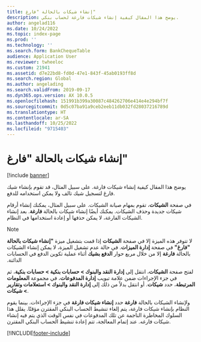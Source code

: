 ```yaml
---
title: إنشاء شيكات بالحالة "فارغ"
description: يوضح هذا المقال كيفية إنشاء شيكات فارغة لحساب بنكي.
author: angelad116
ms.date: 10/24/2022
ms.topic: index-page
ms.prod: ''
ms.technology: ''
ms.search.form: BankChequeTable
audience: Application User
ms.reviewer: twheeloc
ms.custom: 21941
ms.assetid: d7e22bd8-fd0d-47e1-843f-45ab0193ff8d
ms.search.region: Global
ms.author: angelading
ms.search.validFrom: 2019-09-17
ms.dyn365.ops.version: AX 10.0.5
ms.openlocfilehash: 151991b399a30087c484262706e414e4e294bf7f
ms.sourcegitcommit: 0d5c07ba91a9ceb2eeb11db032fd28037216789d
ms.translationtype: HT
ms.contentlocale: ar-SA
ms.lasthandoff: 10/25/2022
ms.locfileid: "9715403"
---
```

# <a name="create-checks-that-have-blank-status"></a>إنشاء شيكات بالحالة "فارغ"

[!include [banner](../includes/banner.md)]

يوضح هذا المقال كيفية إنشاء شيكات فارغة. على سبيل المثال، قد تقوم بإنشاء شيك فارغ لتسجيل شيك تالف ولا يمكن استخدامه للدفع.

في صفحة **الشيكات**، تقوم بمهام صيانة الشيكات. على سبيل المثال، يمكنك إنشاء أرقام شيكات جديدة وحذف الشيكات. يمكنك أيضًا إنشاء شيكات بالحالة **فارغة**. بعد إنشاء الشيكات الفارغة، لا يمكن حذفها أو إعادة استخدامها في النظام.

> [!NOTE]
> لا تتوفر هذه الميزة إلا في صفحة **الشيكات** إذا قمت بتشغيل ميزة **"إنشاء شيكات بالحالة "فارغ"** في صفحة **إدارة الميزات**. في حالة عدم تشغيل الميزة، لا يمكن إنشاء الشيكات بالحالة **فارغة** إلا من خلال مربع حوار **‏‫الدفع بشيك** أثناء عملية تكوين الدفع في الحسابات الدائنة.

لفتح صفحة **الشيكات**، انتقل إلى **إدارة النقد والبنوك \> حسابات بنكية \> حسابات بنكية**، ثم في جزء الإجراءات ضمن علامة تبويب **إدارة المدفوعات**، في مجموعة **المعلومات المرتبطة**، حدد **شيكات**. أو انتقل بدلاً من ذلك إلى **إدارة النقد والبنوك \> استعلامات وتقارير \> شيكات**.

ولإنشاء الشيكات بالحالة **فارغة** حدد **إنشاء شيكات فارغة** في جزء الإجراءات. بينما يقوم النظام بإنشاء شيكات فارغة، يتم إلغاء تنشيط الحساب البنكي المقترن مؤقتًا. يقلل هذا السلوك المخاطرة الناجمة عن تلك المدفوعات في نفس الوقت الذي يتم فيه إنشاء شيكات فارغه. عند إتمام المعالجة، تتم إعادة تنشيط الحساب البنكي المقترن.


[!INCLUDE[footer-include](../../includes/footer-banner.md)]
